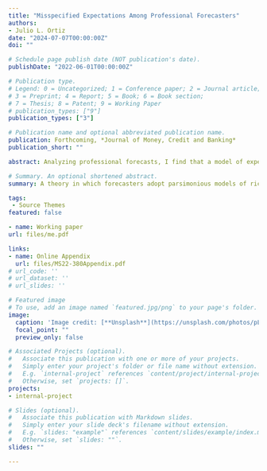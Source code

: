 ```yaml
---
title: "Misspecified Expectations Among Professional Forecasters"
authors:
- Julio L. Ortiz
date: "2024-07-07T00:00:00Z"
doi: ""

# Schedule page publish date (NOT publication's date).
publishDate: "2022-06-01T00:00:00Z"

# Publication type.
# Legend: 0 = Uncategorized; 1 = Conference paper; 2 = Journal article;
# 3 = Preprint; 4 = Report; 5 = Book; 6 = Book section;
# 7 = Thesis; 8 = Patent; 9 = Working Paper
# publication_types: ["9"]
publication_types: ["3"]

# Publication name and optional abbreviated publication name.
publication: Forthcoming, *Journal of Money, Credit and Banking*
publication_short: ""

abstract: Analyzing professional forecasts, I find that a model of expectation formation in which respondents misperceive the true law of motion of the data generating process, which in turn causes them to form an erroneous view of its underlying persistence, tends to outperform alternative models when fit to forecast errors and revisions. Misspecified expectations outperforms the alternatives for a variety of macroeconomic aggregates both in and out of sample. Misspecified expectations is successful in fitting the data in part because it allows forecast errors to be longer lived. I conclude that misspecified expectations can serve as a suitable approach to model expectation formation among professional forecasters.

# Summary. An optional shortened abstract.
summary: A theory in which forecasters adopt parsimonious models of richer underlying processes can serve as a suitable benchmark departure from full information rational expectations among professional forecasters.

tags:
 - Source Themes
featured: false

- name: Working paper
url: files/me.pdf

links:
- name: Online Appendix
  url: files/MS22-380Appendix.pdf
# url_code: ''
# url_dataset: ''
# url_slides: ''

# Featured image
# To use, add an image named `featured.jpg/png` to your page's folder. 
image:
  caption: 'Image credit: [**Unsplash**](https://unsplash.com/photos/pLCdAaMFLTE)'
  focal_point: ""
  preview_only: false

# Associated Projects (optional).
#   Associate this publication with one or more of your projects.
#   Simply enter your project's folder or file name without extension.
#   E.g. `internal-project` references `content/project/internal-project/index.md`.
#   Otherwise, set `projects: []`.
projects:
- internal-project

# Slides (optional).
#   Associate this publication with Markdown slides.
#   Simply enter your slide deck's filename without extension.
#   E.g. `slides: "example"` references `content/slides/example/index.md`.
#   Otherwise, set `slides: ""`.
slides: ""

---
```




